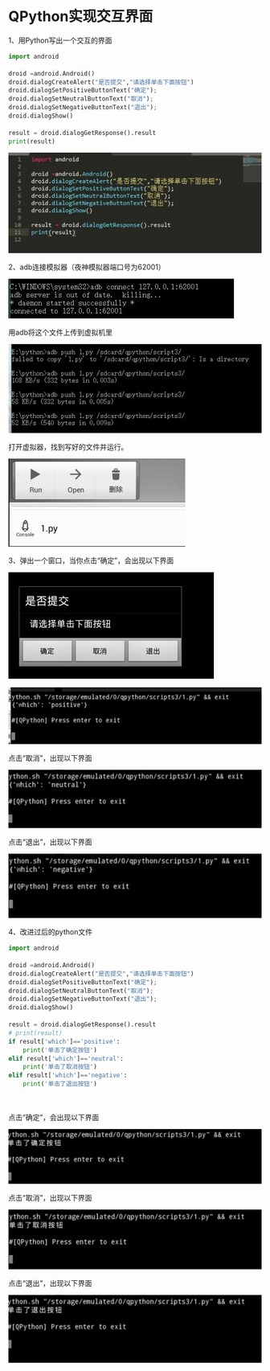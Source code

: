 # QPython实现交互界面

1、用Python写出一个交互的界面

```python
import android

droid =android.Android()
droid.dialogCreateAlert("是否提交","请选择单击下面按钮")
droid.dialogSetPositiveButtonText("确定");
droid.dialogSetNeutralButtonText("取消");
droid.dialogSetNegativeButtonText("退出");
droid.dialogShow()

result = droid.dialogGetResponse().result
print(result)
```

![](images/1.jpg)


2、adb连接模拟器（夜神模拟器端口号为62001）

![](images/11.jpg)

用adb将这个文件上传到虚拟机里

![](images/9.jpg)

打开虚拟器，找到写好的文件并运行。

![](images/12.jpg)

3、弹出一个窗口，当你点击“确定”，会出现以下界面

![](images/13.jpg)

![](images/3.jpg)

点击“取消”，出现以下界面

![](images/4.jpg)

点击“退出”，出现以下界面

![](images/5.jpg)

4、改进过后的python文件

```python
import android

droid =android.Android()
droid.dialogCreateAlert("是否提交","请选择单击下面按钮")
droid.dialogSetPositiveButtonText("确定");
droid.dialogSetNeutralButtonText("取消");
droid.dialogSetNegativeButtonText("退出");
droid.dialogShow()

result = droid.dialogGetResponse().result
# print(result)
if result['which']=='positive':
    print('单击了确定按钮')
elif result['which']=='neutral':
    print('单击了取消按钮')
elif result['which']=='negative':
    print('单击了退出按钮')

    
```


点击“确定”，会出现以下界面

![](images/6.jpg)

点击“取消”，出现以下界面

![](images/7.jpg)

点击“退出”，出现以下界面

![](images/8.jpg)




